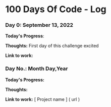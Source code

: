 # 100 Days Of Code - Log

### Day 0: September 13, 2022

**Today's Progress**: 

**Thoughts:** First day of this challenge excited 

**Link to work:** [ ]( )


### Day No.: Month Day,Year

**Today's Progress:**

**Thoughts:** 

**Link to work:** [ Project name ] ( url )
